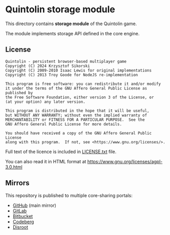 # Quintolin storage module

This directory contains **storage module** of the Quintolin game.

The module implements storage API defined in the core engine.

## License

    Quintolin - persistent browser-based multiplayer game
    Copyright (C) 2024 Krzysztof Sikorski
    Copyright (C) 2009-2010 Isaac Lewis for original implementations
    Copyright (C) 2013 Troy Goode for NodeJS re-implementation

    This program is free software: you can redistribute it and/or modify
    it under the terms of the GNU Affero General Public License as published by
    the Free Software Foundation, either version 3 of the License, or
    (at your option) any later version.

    This program is distributed in the hope that it will be useful,
    but WITHOUT ANY WARRANTY; without even the implied warranty of
    MERCHANTABILITY or FITNESS FOR A PARTICULAR PURPOSE.  See the
    GNU Affero General Public License for more details.

    You should have received a copy of the GNU Affero General Public License
    along with this program.  If not, see <https://www.gnu.org/licenses/>.

Full text of the licence is included in [LICENSE.txt](LICENSE.txt) file.

You can also read it in HTML format at
<https://www.gnu.org/licenses/agpl-3.0.html>

## Mirrors

This repository is published to multiple core-sharing portals:

- [GitHub](https://github.com/quintolin/storage) (main mirror)
- [GitLab](https://gitlab.com/quintolin/storage)
- [Bitbucket](https://bitbucket.org/quintolin/storage)
- [Codeberg](https://codeberg.org/quintolin/storage)
- [Disroot](https://git.disroot.org/quintolin/storage)
